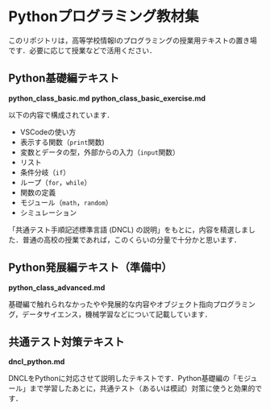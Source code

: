 # Pythonプログラミング教材集

このリポジトリは，高等学校情報Iのプログラミングの授業用テキストの置き場です．必要に応じて授業などで活用ください．

## Python基礎編テキスト
**python_class_basic.md**
**python_class_basic_exercise.md**

以下の内容で構成されています．

- VSCodeの使い方
- 表示する関数（`print`関数)
- 変数とデータの型，外部からの入力（`input`関数） 
- リスト
- 条件分岐（`if`）
- ループ（`for`，`while`）
- 関数の定義
- モジュール（`math`，`random`）
- シミュレーション

「共通テスト手順記述標準言語 (DNCL) の説明」をもとに，内容を精選しました．普通の高校の授業であれば，このくらいの分量で十分かと思います．

## Python発展編テキスト（準備中）
**python_class_advanced.md**

基礎編で触れられなかったやや発展的な内容やオブジェクト指向プログラミング，データサイエンス，機械学習などについて記載しています．

## 共通テスト対策テキスト
  **dncl_python.md**

DNCLをPythonに対応させて説明したテキストです．Python基礎編の「モジュール」まで学習したあとに，共通テスト（あるいは模試）対策に使うと効果的です．